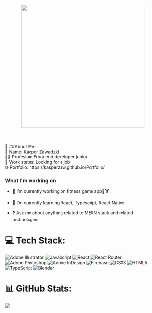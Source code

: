 

<div align="center">
<img src="https://thumbs.gfycat.com/EveryCheerfulHumpbackwhale-max-1mb.gif" align="center" height="400" width="400" />
</div>

<br/>
<br/>
<br/>
💫 ##About Me:
<br/>👱  Name: Kacper Zawadzki<br>👨‍💻 Profesion: Front end developer junior<br>💼 Work status: Looking for a job<br>🌐 Portfolio: https://kasperzaw.github.io/Portfolio/ 



###  What I'm working on  
- 🔭 I’m currently working on fitness game app💪🏋️  
  

- 🌱 I’m currently learning React, Typescript, React Native  
  

- ❓ Ask me about anything related to MERN stack and related technologies  
  





# 💻 Tech Stack:
![Adobe Illustrator](https://img.shields.io/badge/adobeillustrator-%23FF9A00.svg?style=for-the-badge&logo=adobeillustrator&logoColor=white) ![JavaScript](https://img.shields.io/badge/javascript-%23323330.svg?style=for-the-badge&logo=javascript&logoColor=%23F7DF1E) ![React](https://img.shields.io/badge/react-%2320232a.svg?style=for-the-badge&logo=react&logoColor=%2361DAFB) ![React Router](https://img.shields.io/badge/React_Router-CA4245?style=for-the-badge&logo=react-router&logoColor=white) ![Adobe Photoshop](https://img.shields.io/badge/adobephotoshop-%2331A8FF.svg?style=for-the-badge&logo=adobephotoshop&logoColor=white) ![Adobe InDesign](https://img.shields.io/badge/Adobe%20InDesign-49021F?style=for-the-badge&logo=adobeindesign&logoColor=white) ![Firebase](https://img.shields.io/badge/firebase-%23039BE5.svg?style=for-the-badge&logo=firebase) ![CSS3](https://img.shields.io/badge/css3-%231572B6.svg?style=for-the-badge&logo=css3&logoColor=white) ![HTML5](https://img.shields.io/badge/html5-%23E34F26.svg?style=for-the-badge&logo=html5&logoColor=white) ![TypeScript](https://img.shields.io/badge/typescript-%23007ACC.svg?style=for-the-badge&logo=typescript&logoColor=white) ![Blender](https://img.shields.io/badge/blender-%23F5792A.svg?style=for-the-badge&logo=blender&logoColor=white)
# 📊 GitHub Stats:
![](https://github-readme-stats.vercel.app/api?username=KasperZaw&theme=react&hide_border=false&include_all_commits=false&count_private=false)<br/>

